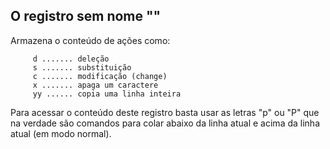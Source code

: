 O registro sem nome ""
----------------------

Armazena o conteúdo de ações como:

         d ....... deleção
         s ....... substituição
         c ....... modificação (change)
         x ....... apaga um caractere
         yy ...... copia uma linha inteira

Para acessar o conteúdo deste registro basta usar as letras
"p" ou "P" que na verdade são comandos para
colar abaixo da linha atual e acima da linha atual (em modo normal).

